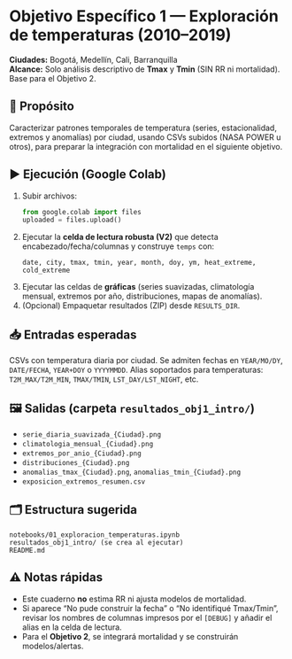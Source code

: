 # Objetivo Específico 1 — Exploración de temperaturas (2010–2019)
**Ciudades:** Bogotá, Medellín, Cali, Barranquilla  
**Alcance:** Solo análisis descriptivo de **Tmax** y **Tmin** (SIN RR ni mortalidad). Base para el Objetivo 2.

## 🎯 Propósito
Caracterizar patrones temporales de temperatura (series, estacionalidad, extremos y anomalías) por ciudad, usando CSVs subidos (NASA POWER u otros), para preparar la integración con mortalidad en el siguiente objetivo.

## ▶️ Ejecución (Google Colab)
1. Subir archivos:
   ```python
   from google.colab import files
   uploaded = files.upload()
   ```
2. Ejecutar la **celda de lectura robusta (V2)** que detecta encabezado/fecha/columnas y construye `temps` con:
   ```
   date, city, tmax, tmin, year, month, doy, ym, heat_extreme, cold_extreme
   ```
3. Ejecutar las celdas de **gráficas** (series suavizadas, climatología mensual, extremos por año, distribuciones, mapas de anomalías).
4. (Opcional) Empaquetar resultados (ZIP) desde `RESULTS_DIR`.

## 📥 Entradas esperadas
CSVs con temperatura diaria por ciudad. Se admiten fechas en `YEAR/MO/DY`, `DATE/FECHA`, `YEAR+DOY` o `YYYYMMDD`. Alias soportados para temperaturas: `T2M_MAX/T2M_MIN`, `TMAX/TMIN`, `LST_DAY/LST_NIGHT`, etc.

## 🖼️ Salidas (carpeta `resultados_obj1_intro/`)
- `serie_diaria_suavizada_{Ciudad}.png`
- `climatologia_mensual_{Ciudad}.png`
- `extremos_por_anio_{Ciudad}.png`
- `distribuciones_{Ciudad}.png`
- `anomalias_tmax_{Ciudad}.png`, `anomalias_tmin_{Ciudad}.png`
- `exposicion_extremos_resumen.csv`

## 🗂️ Estructura sugerida
```
notebooks/01_exploracion_temperaturas.ipynb
resultados_obj1_intro/ (se crea al ejecutar)
README.md
```

## ⚠️ Notas rápidas
- Este cuaderno **no** estima RR ni ajusta modelos de mortalidad.
- Si aparece “No pude construir la fecha” o “No identifiqué Tmax/Tmin”, revisar los nombres de columnas impresos por el `[DEBUG]` y añadir el alias en la celda de lectura.
- Para el **Objetivo 2**, se integrará mortalidad y se construirán modelos/alertas.
